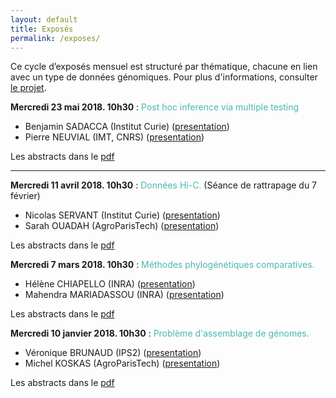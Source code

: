 ```yaml
---
layout: default
title: Exposés
permalink: /exposes/
---
```


Ce cycle d’exposés mensuel est structuré par thématique, chacune en lien avec un type de données génomiques. Pour plus d'informations, consulter [le projet](projet.md).

**Mercredi 23 mai 2018. 10h30** : <span style="color:rgb(75, 182, 180)">Post hoc inference via multiple testing</span>
- Benjamin SADACCA (Institut Curie) ([presentation](sadacca.pdf))
- Pierre NEUVIAL (IMT, CNRS) ([presentation](neuvial.pdf))

Les abstracts dans le [pdf](ABSTRACT/4_23mai.pdf)

***

**Mercredi 11 avril 2018. 10h30** : <span style="color:rgb(75, 182, 180)">Données Hi-C.</span> (Séance de rattrapage du 7 février)
- Nicolas SERVANT (Institut Curie) ([presentation](servant.pdf))
- Sarah OUADAH (AgroParisTech) ([presentation](ouadah.pdf))

Les abstracts dans le [pdf](ABSTRACT/2_11avril.pdf)

**Mercredi 7 mars 2018. 10h30** : <span style="color:rgb(75, 182, 180)">Méthodes phylogénétiques comparatives.</span>
- Hélène CHIAPELLO (INRA) ([presentation](chiapello_mariadassou.pdf))
- Mahendra MARIADASSOU (INRA) ([presentation](chiapello_mariadassou.pdf))

Les abstracts dans le [pdf](ABSTRACT/3_7mars.pdf)

**Mercredi 10 janvier 2018. 10h30** : <span style="color:rgb(75, 182, 180)">Problème d'assemblage de génomes.</span>
- Véronique BRUNAUD (IPS2) ([presentation](brunaud.pdf))
- Michel KOSKAS (AgroParisTech) ([presentation](koskas.pdf))

Les abstracts dans le [pdf](ABSTRACT/1_10janvier.pdf)
